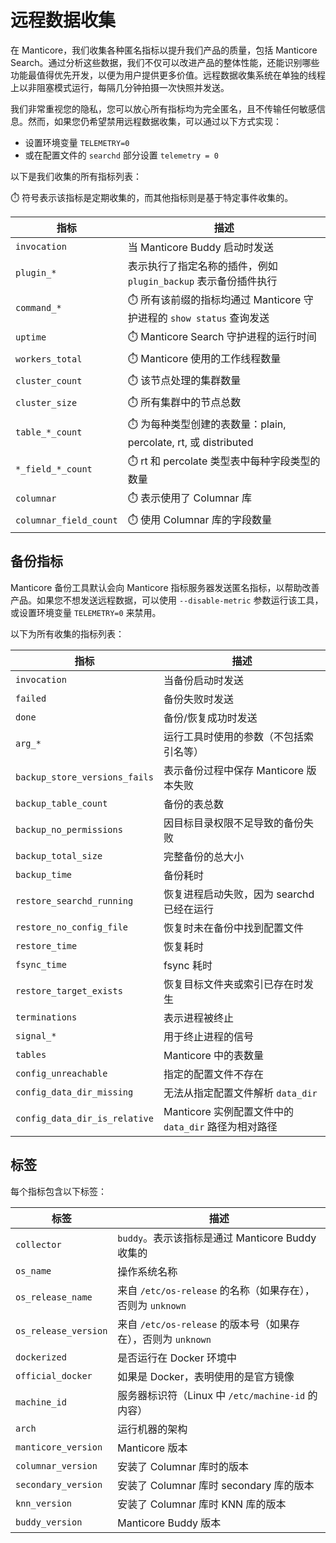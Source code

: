 # 远程数据收集

在 Manticore，我们收集各种匿名指标以提升我们产品的质量，包括 Manticore Search。通过分析这些数据，我们不仅可以改进产品的整体性能，还能识别哪些功能最值得优先开发，以便为用户提供更多价值。远程数据收集系统在单独的线程上以非阻塞模式运行，每隔几分钟拍摄一次快照并发送。

我们非常重视您的隐私，您可以放心所有指标均为完全匿名，且不传输任何敏感信息。然而，如果您仍希望禁用远程数据收集，可以通过以下方式实现：
* 设置环境变量 `TELEMETRY=0`
* 或在配置文件的 `searchd` 部分设置 `telemetry = 0`

以下是我们收集的所有指标列表：

⏱️ 符号表示该指标是定期收集的，而其他指标则是基于特定事件收集的。

| 指标 | 描述 |
|-|-|
| `invocation` | 当 Manticore Buddy 启动时发送 |
| `plugin_*` | 表示执行了指定名称的插件，例如 `plugin_backup` 表示备份插件执行 |
| `command_*` | ⏱️ 所有该前缀的指标均通过 Manticore 守护进程的 `show status` 查询发送 |
| `uptime` | ⏱️ Manticore Search 守护进程的运行时间 |
| `workers_total` | ⏱️ Manticore 使用的工作线程数量 |
| `cluster_count` | ⏱️ 该节点处理的集群数量 |
| `cluster_size` | ⏱️ 所有集群中的节点总数 |
| `table_*_count` | ⏱️ 为每种类型创建的表数量：plain, percolate, rt, 或 distributed |
| `*_field_*_count` | ⏱️ rt 和 percolate 类型表中每种字段类型的数量 |
| `columnar` | ⏱️ 表示使用了 Columnar 库 |
| `columnar_field_count` | ⏱️ 使用 Columnar 库的字段数量 |

## 备份指标

Manticore 备份工具默认会向 Manticore 指标服务器发送匿名指标，以帮助改善产品。如果您不想发送远程数据，可以使用 `--disable-metric` 参数运行该工具，或设置环境变量 `TELEMETRY=0` 来禁用。

以下为所有收集的指标列表：

| 指标 | 描述 |
|-|-|
| `invocation` | 当备份启动时发送 |
| `failed` | 备份失败时发送 |
| `done` | 备份/恢复成功时发送 |
| `arg_*` | 运行工具时使用的参数（不包括索引名等） |
| `backup_store_versions_fails` | 表示备份过程中保存 Manticore 版本失败 |
| `backup_table_count` | 备份的表总数 |
| `backup_no_permissions` | 因目标目录权限不足导致的备份失败 |
| `backup_total_size` | 完整备份的总大小 |
| `backup_time` | 备份耗时 |
| `restore_searchd_running` | 恢复进程启动失败，因为 searchd 已经在运行 |
| `restore_no_config_file` | 恢复时未在备份中找到配置文件 |
| `restore_time` | 恢复耗时 |
| `fsync_time` | fsync 耗时 |
| `restore_target_exists` | 恢复目标文件夹或索引已存在时发生 |
| `terminations` | 表示进程被终止 |
| `signal_*` | 用于终止进程的信号 |
| `tables` | Manticore 中的表数量 |
| `config_unreachable` | 指定的配置文件不存在 |
| `config_data_dir_missing` | 无法从指定配置文件解析 `data_dir` |
| `config_data_dir_is_relative` | Manticore 实例配置文件中的 `data_dir` 路径为相对路径 |

## 标签

每个指标包含以下标签：

| 标签 | 描述 |
|-|-|
| `collector` | `buddy`。表示该指标是通过 Manticore Buddy 收集的 |
| `os_name` | 操作系统名称 |
| `os_release_name` | 来自 `/etc/os-release` 的名称（如果存在），否则为 `unknown` |
| `os_release_version` | 来自 `/etc/os-release` 的版本号（如果存在），否则为 `unknown` |
| `dockerized` | 是否运行在 Docker 环境中 |
| `official_docker` | 如果是 Docker，表明使用的是官方镜像 |
| `machine_id` | 服务器标识符（Linux 中 `/etc/machine-id` 的内容） |
| `arch` | 运行机器的架构 |
| `manticore_version` | Manticore 版本 |
| `columnar_version` | 安装了 Columnar 库时的版本 |
| `secondary_version` | 安装了 Columnar 库时 secondary 库的版本 |
| `knn_version` | 安装了 Columnar 库时 KNN 库的版本 |
| `buddy_version` | Manticore Buddy 版本 |

<!-- proofread -->

